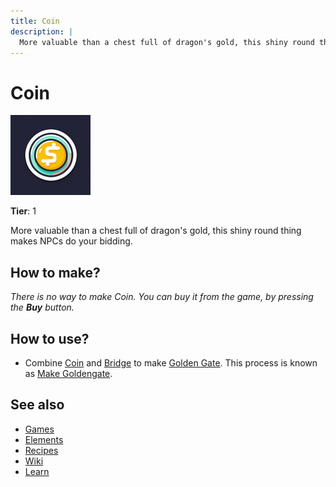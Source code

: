 ```yaml
---
title: Coin
description: |
  More valuable than a chest full of dragon's gold, this shiny round thing makes NPCs do your bidding.
---
```

# Coin

![](../images/item.coin.png)

**Tier**: 1

More valuable than a chest full of dragon's gold, this shiny round thing makes NPCs do your bidding.

## How to make?

_There is no way to make Coin. You can buy it from the game, by pressing the **Buy** button._

## How to use?

* Combine [Coin](/wiki/elements/coin) and [Bridge](/wiki/elements/bridge) to make [Golden Gate](/wiki/elements/golden-gate). This process is known as [Make Goldengate](/wiki/recipes/make-goldengate).

## See also

* [Games](/wiki/games)
* [Elements](/wiki/elements)
* [Recipes](/wiki/recipes)
* [Wiki](/wiki/index)
* [Learn](/learn/index)